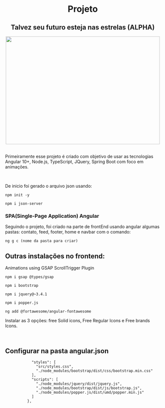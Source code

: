 <h1><center>Projeto</center></h1>
<h2><center>Talvez seu futuro esteja nas estrelas (ALPHA) </center></h2>
<div align="center">
    <img src="" width="500" height="350">
</div>

<p><br>
Primeiramente esse projeto é criado com objetivo de usar as tecnologias Angular 10+, Node.js, TypeScript, JQuery, Spring Boot com foco em animações.
</p><br>

<p>
De inicio foi gerado o arquivo json usando:
</p>

```shell script
npm init -y
```
```shell script
npm i json-server
```
<h3>SPA(Single-Page Application) Angular</h3>
Seguindo o projeto, foi criado na parte de frontEnd usando angular algumas pastas: contato, feed, footer, home e navbar com o comando:

```shell script
ng g c (nome da pasta para criar)
```
<h2>Outras instalações no frontend:</h2>
<p>Animations using GSAP ScrollTrigger Plugin</p>

```shell script
npm i gsap @types/gsap
```

```shell script
npm i bootstrap
```
```shell script
npm i jquery@~3.4.1
```
```shell script
npm i popper.js
```
```shell script
ng add @fortawesome/angular-fontawesome
```
<p>Instalar as 3 opções: free Solid icons, Free Regular Icons e Free brands Icons.</p><br>

<h2>Configurar na pasta angular.json</h2>

```shell script
            "styles": [
              "src/styles.css",
              "./node_modules/bootstrap/dist/css/bootstrap.min.css"
            ],
            "scripts": [
              "./node_modules/jquery/dist/jquery.js",
              "./node_modules/bootstrap/dist/js/bootstrap.js",
              "./node_modules/popper.js/dist/umd/popper.min.js"
            ]
          },
```